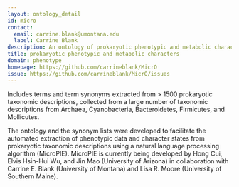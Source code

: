 ```yaml
---
layout: ontology_detail
id: micro
contact:
  email: carrine.blank@umontana.edu
  label: Carrine Blank
description: An ontology of prokaryotic phenotypic and metabolic characters
title: prokaryotic phenotypic and metabolic characters
domain: phenotype
homepage: https://github.com/carrineblank/MicrO
issue: https://github.com/carrineblank/MicrO/issues
---
```


Includes terms and term synonyms extracted from > 1500 prokaryotic taxonomic descriptions, collected from a large number of taxonomic descriptions from Archaea, Cyanobacteria, Bacteroidetes, Firmicutes, and Mollicutes.

The ontology and the synonym lists were developed to facilitate the automated extraction of phenotypic data and character states from prokaryotic taxonomic descriptions using a natural language processing algorithm (MicroPIE). MicroPIE is currently being developed by Hong Cui, Elvis Hsin-Hui Wu, and Jin Mao (University of Arizona) in collaboration with Carrine E. Blank (University of Montana) and Lisa R. Moore (University of Southern Maine).
